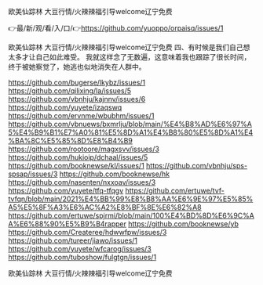 欧美仙踪林 大豆行情/火辣辣福引导welcome辽宁免费

👉最/新/观/看/入/口/👉https://github.com/yuoppo/orpaisq/issues/1

欧美仙踪林 大豆行情/火辣辣福引导welcome辽宁免费	四、有时候是我们自己想太多才让自己如此难受。
我就这样念了无数遍，这意味着我也跟踪了很长时间，终于被她察觉了，她逃也似地消失在人群中。


https://github.com/bugerse/lkybz/issues/1
https://github.com/qilixing/la/issues/5
https://github.com/vbnhju/kajnnv/issues/6
https://github.com/yuyete/izaqswq
https://github.com/ervnme/wbubhm/issues/1
https://github.com/vbnuews/bxmrlju/blob/main/%E4%B8%AD%E6%97%A5%E4%B9%B1%E7%A0%81%E5%8D%A1%E4%B8%80%E5%8D%A1%E4%BA%8C%E5%85%8D%E8%B4%B9
https://github.com/rootoore/magxsvv/issues/3
https://github.com/hukioip/dchaal/issues/5
https://github.com/booknewse/kl/issues/1
https://github.com/vbnhju/sps-spsap/issues/3
https://github.com/booknewse/hk
https://github.com/nasenten/nxxoav/issues/3
https://github.com/yuyete/tfq-tfqgv
https://github.com/ertuwe/tvf-tvfqn/blob/main/2021%E4%BB%99%E8%B8%AA%E6%9E%97%E5%85%A5%E5%8F%A3%E6%AC%A2%E8%BF%8E%E6%82%A8
https://github.com/ertuwe/spjrmi/blob/main/100%E4%BD%8D%E6%9C%AA%E6%88%90%E5%B9%B4rapper
https://github.com/booknewse/yb
https://github.com/Createree/hdwwfpw/issues/3
https://github.com/tureer/jiawo/issues/1
https://github.com/yuyete/wfcarog/issues/3
https://github.com/tuboshow/fulgtgn/issues/1

欧美仙踪林 大豆行情/火辣辣福引导welcome辽宁免费

